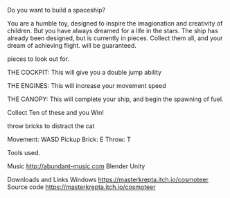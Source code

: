 Do you want to build a spaceship?



You are a humble toy, designed to inspire the imagionation and creativity of children. But you have always dreamed for a life in the stars. The ship has already been designed, but is currently in pieces. Collect them all, and your dream of achieving flight. will be guaranteed.

pieces to look out for.

THE COCKPIT: This will give you a double jump ability

THE ENGINES: This will increase your movement speed

THE CANOPY: This will complete your ship, and begin the spawning of fuel.

Collect Ten of these and you Win!

throw bricks to distract the cat


Movement: WASD Pickup Brick: E Throw: T



Tools used.

Music http://abundant-music.com Blender Unity

Downloads and Links
 Windows
https://masterkrepta.itch.io/cosmoteer
 Source code
https://masterkrepta.itch.io/cosmoteer
